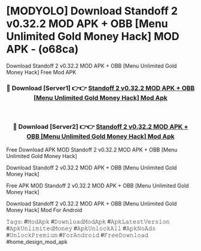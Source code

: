 # [MODYOLO] Download Standoff 2 v0.32.2 MOD APK + OBB [Menu Unlimited Gold Money Hack] MOD APK - (o68ca)
Download Standoff 2 v0.32.2 MOD APK + OBB [Menu Unlimited Gold Money Hack] Free Mod APK

<div align="center">
<h3>🔴 Download [Server1] 👉👉 <a href="https://apk-comot.site?title=Standoff_2_v0.32.2_MOD_APK_+_OBB_[Menu_Unlimited_Gold_Money_Hack]">Standoff 2 v0.32.2 MOD APK + OBB [Menu Unlimited Gold Money Hack] Mod Apk</a></h3><br>

<h3>🔴 Download [Server2] 👉👉 <a href="https://apk-comot.site?title=Standoff_2_v0.32.2_MOD_APK_+_OBB_[Menu_Unlimited_Gold_Money_Hack]">Standoff 2 v0.32.2 MOD APK + OBB [Menu Unlimited Gold Money Hack] Mod Apk</a></h3>
</div>


Free Download APK MOD Standoff 2 v0.32.2 MOD APK + OBB [Menu Unlimited Gold Money Hack]

Download Standoff 2 v0.32.2 MOD APK + OBB [Menu Unlimited Gold Money Hack] 

Free APK MOD Standoff 2 v0.32.2 MOD APK + OBB [Menu Unlimited Gold Money Hack] 

Download Standoff 2 v0.32.2 MOD APK + OBB [Menu Unlimited Gold Money Hack] Mod For Android

𝚃𝚊𝚐𝚜: #𝙼𝚘𝚍𝙰𝚙𝚔 #𝙳𝚘𝚠𝚗𝚕𝚘𝚊𝚍𝙼𝚘𝚍𝙰𝚙𝚔 #𝙰𝚙𝚔𝙻𝚊𝚝𝚎𝚜𝚝𝚅𝚎𝚛𝚜𝚒𝚘𝚗 #𝙰𝚙𝚔𝚄𝚗𝚕𝚒𝚖𝚒𝚝𝚎𝚍𝙼𝚘𝚗𝚎𝚢 #𝙰𝚙𝚔𝚄𝚗𝚕𝚘𝚌𝚔𝙰𝚕𝚕 #𝙰𝚙𝚔𝙽𝚘𝙰𝚍𝚜 #𝚄𝚗𝚕𝚘𝚌𝚔𝙿𝚛𝚎𝚖𝚒𝚞𝚖 #𝙵𝚘𝚛𝙰𝚗𝚍𝚛𝚘𝚒𝚍 #𝙵𝚛𝚎𝚎𝙳𝚘𝚠𝚗𝚕𝚘𝚊𝚍 #home_design_mod_apk
